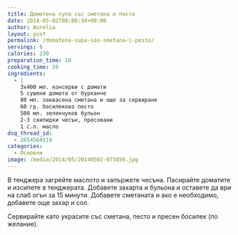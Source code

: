 ```yaml
---
title: Доматена супа със сметана и песто
date: 2014-05-02T08:08:34+00:00
author: Aurelia
layout: post
permalink: /domatena-supa-sas-smetana-i-pesto/
servings: 6
calories: 230
preparation_time: 10
cooking_time: 20
ingredients:
  - |
    3x400 мл. консерви с домати
    5 сушени домата от бурканче
    80 мл. заквасена сметана и още за сервиране
    60 гр. босилеково песто
    500 мл. зеленчуков бульон
    2-3 скилидки чесън, пресовани
    1 с.л. масло
dsq_thread_id:
  - 2654564519
categories:
  - Основни
image: /media/2014/05/20140502-075856.jpg
---
```

В тенджера загрейте маслото и запържете чесъна. Пасирайте доматите и изсипете в тенджерата. Добавете захарта и бульона и оставете да ври на слаб огън за 15 минути. Добавете сметаната и ако е необходимо, добавете още захар и сол.
  
Сервирайте като украсите със сметана, песто и пресен босилек (по желание).